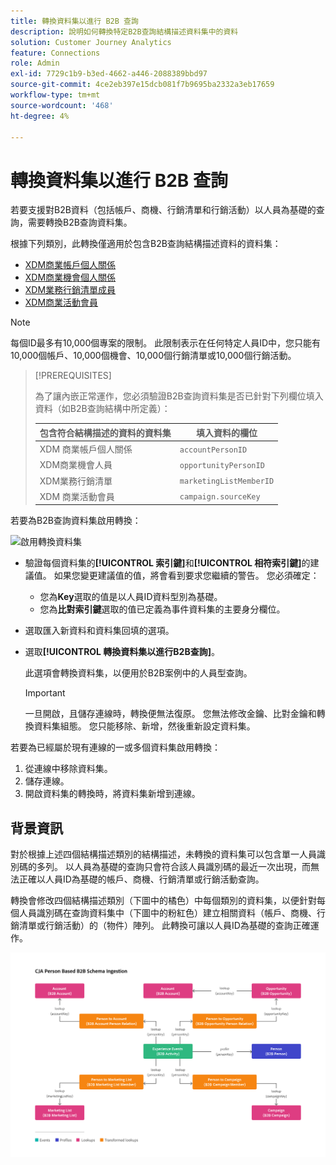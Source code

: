 ```yaml
---
title: 轉換資料集以進行 B2B 查詢
description: 說明如何轉換特定B2B查詢結構描述資料集中的資料
solution: Customer Journey Analytics
feature: Connections
role: Admin
exl-id: 7729c1b9-b3ed-4662-a446-2088389bbd97
source-git-commit: 4ce2eb397e15dcb081f7b9695ba2332a3eb17659
workflow-type: tm+mt
source-wordcount: '468'
ht-degree: 4%

---
```


# 轉換資料集以進行 B2B 查詢

若要支援對B2B資料（包括帳戶、商機、行銷清單和行銷活動）以人員為基礎的查詢，需要轉換B2B查詢資料集。

根據下列類別，此轉換僅適用於包含B2B查詢結構描述資料的資料集：

* [XDM商業帳戶個人關係](https://experienceleague.adobe.com/zh-hant/docs/experience-platform/xdm/classes/b2b/business-account-person-relation)
* [XDM商業機會個人關係](https://experienceleague.adobe.com/zh-hant/docs/experience-platform/xdm/classes/b2b/business-opportunity-person-relation)
* [XDM業務行銷清單成員](https://experienceleague.adobe.com/zh-hant/docs/experience-platform/xdm/classes/b2b/business-marketing-list-members)
* [XDM商業活動會員](https://experienceleague.adobe.com/zh-hant/docs/experience-platform/xdm/classes/b2b/business-campaign-members)

>[!NOTE]
>
>每個ID最多有10,000個專案的限制。 此限制表示在任何特定人員ID中，您只能有10,000個帳戶、10,000個機會、10,000個行銷清單或10,000個行銷活動。

>[!PREREQUISITES]
>
>為了讓內嵌正常運作，您必須驗證B2B查詢資料集是否已針對下列欄位填入資料（如B2B查詢結構中所定義）：
>
>| 包含符合結構描述的資料的資料集 | 填入資料的欄位 |
>|---|---|
>| XDM 商業帳戶個人關係 | `accountPersonID` |
>| XDM商業機會人員 | `opportunityPersonID` |
>| XDM業務行銷清單 | `marketingListMemberID` |
>| XDM 商業活動會員 | `campaign.sourceKey` |
>

若要為B2B查詢資料集啟用轉換：

![啟用轉換資料集](/help/connections/assets/transform.gif)

* 驗證每個資料集的&#x200B;**[!UICONTROL 索引鍵]**&#x200B;和&#x200B;**[!UICONTROL 相符索引鍵]**&#x200B;的建議值。 如果您變更建議值的值，將會看到要求您繼續的警告。 您必須確定：

   * 您為&#x200B;**Key**&#x200B;選取的值是以人員ID資料型別為基礎。
   * 您為&#x200B;**比對索引鍵**&#x200B;選取的值已定義為事件資料集的主要身分欄位。

* 選取匯入新資料和資料集回填的選項。

* 選取&#x200B;**[!UICONTROL 轉換資料集以進行B2B查詢]**。

  此選項會轉換資料集，以便用於B2B案例中的人員型查詢。


  >[!IMPORTANT]
  >
  >一旦開啟，且儲存連線時，轉換便無法復原。 您無法修改金鑰、比對金鑰和轉換資料集組態。 您只能移除、新增，然後重新設定資料集。

若要為已經屬於現有連線的一或多個資料集啟用轉換：

1. 從連線中移除資料集。
1. 儲存連線。
1. 開啟資料集的轉換時，將資料集新增到連線。

## 背景資訊

對於根據上述四個結構描述類別的結構描述，未轉換的資料集可以包含單一人員識別碼的多列。 以人員為基礎的查詢只會符合該人員識別碼的最近一次出現，而無法正確以人員ID為基礎的帳戶、商機、行銷清單或行銷活動查詢。

轉換會修改四個結構描述類別（下圖中的橘色）中每個類別的資料集，以便針對每個人員識別碼在查詢資料集中（下圖中的粉紅色）建立相關資料（帳戶、商機、行銷清單或行銷活動）的（物件）陣列。 此轉換可讓以人員ID為基礎的查詢正確運作。

![B2B結構描述](./assets/b2b-schemas.svg)
